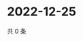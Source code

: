 # 2022-12-25

共 0 条

<!-- BEGIN WEIBO -->
<!-- 最后更新时间 Sun Dec 25 2022 14:16:25 GMT+0800 (China Standard Time) -->

<!-- END WEIBO -->

